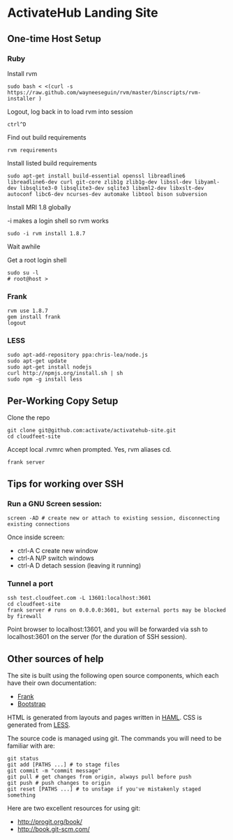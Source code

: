 # ActivateHub Landing Site

## One-time Host Setup

### Ruby

Install rvm 

    sudo bash < <(curl -s https://raw.github.com/wayneeseguin/rvm/master/binscripts/rvm-installer )

Logout, log back in to load rvm into session

    ctrl^D

Find out build requirements

    rvm requirements

Install listed build requirements

    sudo apt-get install build-essential openssl libreadline6 libreadline6-dev curl git-core zlib1g zlib1g-dev libssl-dev libyaml-dev libsqlite3-0 libsqlite3-dev sqlite3 libxml2-dev libxslt-dev autoconf libc6-dev ncurses-dev automake libtool bison subversion

Install MRI 1.8 globally

-i makes a login shell so rvm works

    sudo -i rvm install 1.8.7

Wait awhile

Get a root login shell

    sudo su -l
    # root@host >

### Frank

    rvm use 1.8.7
    gem install frank
    logout
    
### LESS

    sudo apt-add-repository ppa:chris-lea/node.js
    sudo apt-get update
    sudo apt-get install nodejs
    curl http://npmjs.org/install.sh | sh
    sudo npm -g install less


## Per-Working Copy Setup

Clone the repo

    git clone git@github.com:activate/activatehub-site.git
    cd cloudfeet-site

Accept local .rvmrc when prompted. Yes, rvm aliases cd.

    frank server

## Tips for working over SSH

### Run a GNU Screen session:

    screen -AD # create new or attach to existing session, disconnecting existing connections

Once inside screen:

  * ctrl-A C create new window
  * ctrl-A N/P switch windows
  * ctrl-A D detach session (leaving it running)

### Tunnel a port



    ssh test.cloudfeet.com -L 13601:localhost:3601
    cd cloudfeet-site
    frank server # runs on 0.0.0.0:3601, but external ports may be blocked by firewall

Point browser to localhost:13601, and you will be forwarded via ssh to localhost:3601 on the server (for the duration of SSH session).

## Other sources of help

The site is built using the following open source components, which each have their own documentation:

 * [Frank](https://github.com/blahed/frank)
 * [Bootstrap](http://twitter.github.com/bootstrap/)

HTML is generated from layouts and pages written in [HAML](http://haml-lang.com/). CSS is generated from [LESS](http://lesscss.org/).

The source code is managed using git. The commands you will need to be familiar with are:

    git status
    git add [PATHS ...] # to stage files
    git commit -m "commit message"
    git pull # get changes from origin, always pull before push
    git push # push changes to origin
    git reset [PATHS ...] # to unstage if you've mistakenly staged something

Here are two excellent resources for using git:

  * http://progit.org/book/
  * http://book.git-scm.com/

